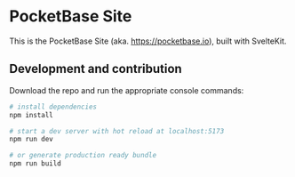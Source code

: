 PocketBase Site
======================================================================

This is the PocketBase Site (aka. https://pocketbase.io), built with SvelteKit.


## Development and contribution

Download the repo and run the appropriate console commands:

```sh
# install dependencies
npm install

# start a dev server with hot reload at localhost:5173
npm run dev

# or generate production ready bundle
npm run build
```
